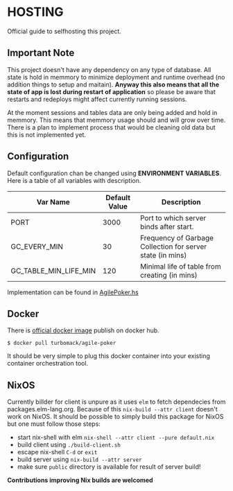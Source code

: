 # HOSTING

Official guide to selfhosting this project.

## Important Note

This project doesn't have any dependency on any type of database.
All state is hold in memmory to minimize deployment and runtime overhead
(no addition things to setup and maitain).
**Anyway this also means that all the state of app is lost during restart
of application** so please be aware that restarts and redeploys might
affect currently running sessions.

At the moment sessions and tables data are only being added and hold in memmory.
This means that memmory usage should and will grow over time.
There is a plan to implement process that would be cleaning old data but
this is not implemented yet.

## Configuration

Default configuration chan be changed using **ENVIRONMENT VARIABLES**.
Here is a table of all variables with description.

| Var Name              | Default Value | Description                                                |
| --------------------- | ------------- | ---------------------------------------------------------- |
| PORT                  | 3000          | Port to which server binds after start.                    |
| GC_EVERY_MIN          | 30            | Frequency of Garbage Collection for server state (in mins) |
| GC_TABLE_MIN_LIFE_MIN | 120           | Minimal life of table from creating (in mins)              |

Implementation can be found in [AgilePoker.hs](https://github.com/turboMaCk/agile-poker/blob/master/server/AgilePoker.hs)

## Docker

There is [official docker image](https://cloud.docker.com/u/turbomack/repository/docker/turbomack/agile-poker)
publish on docker hub.

```
$ docker pull turbomack/agile-poker
```

It should be very simple to plug this docker container
into your existing container orchestration tool.

## NixOS

Currently billder for client is unpure as it uses `elm` to fetch dependecies from
packages.elm-lang.org. Because of this `nix-build --attr client` doesn't work on
NixOS. It should be possible to simply build this package for NixOS but
one must follow those steps:

- start nix-shell with elm `nix-shell --attr client --pure default.nix`
- build client using `./build-client.sh`
- escape nix-shell `C-d` or `exit`
- build server using `nix-build --attr server`
- make sure `public` directory is available for result of server build!

**Contributions improving Nix builds are welcomed**
